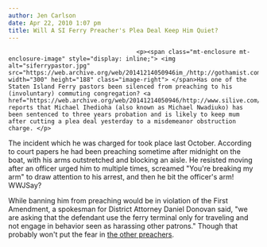 ```yaml
---
author: Jen Carlson
date: Apr 22, 2010 1:07 pm
title: Will A SI Ferry Preacher's Plea Deal Keep Him Quiet?
---
```


	
										<p><span class="mt-enclosure mt-enclosure-image" style="display: inline;"> <img alt="siferrypastor.jpg" src="https://web.archive.org/web/20141214050946im_/http://gothamist.com/attachments/arts_jen/siferrypastor.jpg" width="300" height="188" class="image-right"> </span>Has one of the Staten Island Ferry pastors been silenced from preaching to his (involuntary) commuting congregation? <a href="https://web.archive.org/web/20141214050946/http://www.silive.com/news/index.ssf/2010/04/staten_island_preacher_agrees.html">SILive</a> reports that Michael Ihedioha (also known as Michael Nwadiuko) has been sentenced to three years probation and is likely to keep mum after cutting a plea deal yesterday to a misdemeanor obstruction charge. </p>

<p>The incident which he was charged for took place last October. According to court papers he had been preaching sometime after midnight on the boat, with his arms outstretched and blocking an aisle. He resisted moving after an officer urged him to multiple times, screamed &quot;You&apos;re breaking my arm&quot; to draw attention to his arrest, and then he bit the officer&apos;s arm! WWJSay?</p>

<p>While banning him from preaching would be in violation of the First Amendment, a spokesman for District Attorney Daniel Donovan said, &quot;we are asking that the defendant use the ferry terminal only for traveling and not engage in behavior seen as harassing other patrons.&quot; Though that probably won&apos;t put the fear in <a href="https://web.archive.org/web/20141214050946/http://gothamist.com/2008/03/27/video_of_the_da_183.php">the other preachers</a>.</p>					
										
									
				